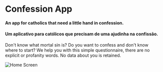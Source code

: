 # Confession App
#### An app for catholics that need a little hand in confession.
#### Um aplicativo para católicos que precisam de uma ajudinha na confissão.

Don't know what mortal sin is? Do you want to confess and don't know where to start? We help you with this simple questionnaire, there are no explicit or profanity words. No data about you is retained.

![Home Screen](https://github.com/user-attachments/assets/0fdb53a5-fa2f-4f1f-a6df-38c2a09a9c96)

